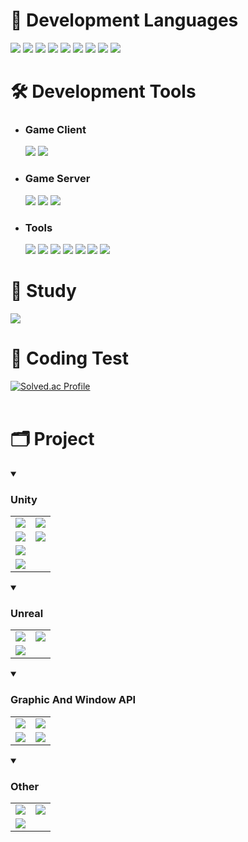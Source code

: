 # 📃 Development Languages
<img src="https://img.shields.io/badge/C-A8B9CC?style=flat&logo=C&logoColor=white"/> <img src="https://img.shields.io/badge/C++-00599C?style=flat&logo=cplusplus&logoColor=white"/> <img src="https://custom-icon-badges.demolab.com/badge/C%23-%23239120.svg?logo=cshrp&logoColor=white"/> <img src="https://img.shields.io/badge/Python-3776AB?style=flat&logo=python&logoColor=white"/> <img src="https://img.shields.io/badge/Java-000000?style=flat&logo=openjdk&logoColor=white"/> <img src="https://img.shields.io/badge/MySQL-4479A1?style=flat&logo=mysql&logoColor=white"/> <img src="https://img.shields.io/badge/CSS-1572B6?style=flat&logo=css3&logoColor=white"/> <img src="https://img.shields.io/badge/JavaScript-F7DF1E?style=flat&logo=javascript&logoColor=white"/> <img src="https://img.shields.io/badge/Lua-2C2D72?style=flat&logo=lua&logoColor=white"/> 

# 🛠️ Development Tools
<ul>
    <li>
         <h3>Game Client</h3>
         <img src="https://img.shields.io/badge/Unreal Engine-0E1128?style=flat&logo=unrealengine&logoColor=white"/> <img src="https://img.shields.io/badge/Unity-%23000000.svg?logo=unity&logoColor=white"/> 
    </li> 
    <li>
         <h3>Game Server</h3>
         <img src="https://img.shields.io/badge/Linux-FCC624?style=flat&logo=linux&logoColor=white"/>  <img src="https://img.shields.io/badge/Ubuntu-E95420?style=flat&logo=ubuntu&logoColor=white"/> <img src="https://img.shields.io/badge/Oracle Cloud-F80000?style=flat&logo=oracle&logoColor=white"/>
    </li> 
    <li>
         <h3>Tools</h3>
         <img src="https://custom-icon-badges.demolab.com/badge/Visual%20Studio-5C2D91.svg?&logo=visual-studio&logoColor=white"/> <img src="https://custom-icon-badges.demolab.com/badge/Visual%20Studio%20Code-0078d7.svg?logo=vsc&logoColor=white"/> <img src="https://img.shields.io/badge/Oculus-%231A1A1A.svg?logo=oculus&logoColor=white"/> <img src="https://img.shields.io/badge/Github-181717?style=flat&logo=github&logoColor=white"/> <img src="https://img.shields.io/badge/Blender-E87D0D?style=flat&logo=blender&logoColor=white"/> <img src="https://img.shields.io/badge/Android-3DDC84?style=flat&logo=android&logoColor=white"/> <img src="https://img.shields.io/badge/Eclipse-2C2255?style=flat&logo=eclipseide&logoColor=white"/>
    </li>
</ul>

# 📝 Study
 <img src="https://img.shields.io/badge/Node.js-6DA55F?logo=node.js&logoColor=white"/>

# 💯 Coding Test
[![Solved.ac Profile](http://mazassumnida.wtf/api/v2/generate_badge?boj=redzoo)](https://solved.ac/redzoo/)
<br><br>

# 🗂️ Project
<details open>
    <summary><h3>Unity</h3></summary>
    <table width="100%">
        <tr>
            <td>
                <a href="https://github.com/Red-Opera/Legacy_of_Auras">
                    <img src="https://github.com/Red-Opera/Legacy_of_Auras/assets/121187608/d4765f51-e7ef-4ae5-95e3-a6c9b7c45786"/>
                </a>
            </td>
            <td>
                <a href="https://github.com/Red-Opera/K-Project">
                    <img src="https://github.com/user-attachments/assets/d9d3f9bd-58f3-442c-8cf1-6363dff7e6a2"/>
                </a>
            </td>
        </tr>
        <tr>
            <td>
                <div align="center">
                <a href="https://github.com/Red-Opera/Legacy_of_Auras">
                    <img align="center" src="https://github-readme-stats.vercel.app/api/pin/?username=Red-Opera&repo=Legacy_of_Auras&theme=react&border_color=61dafb&border_radius=10"/>
                </a>
                </div>
            </td>
            <td>
                <div align="center">
                <a href="https://github.com/Red-Opera/K-Project">
                    <img align="center" src="https://github-readme-stats.vercel.app/api/pin/?username=Red-Opera&repo=K-Project&theme=react&border_color=61dafb&border_radius=10"/>
                </a>
                </div>
            </td>
        </tr>
        <tr>
            <td>
                <a href="https://github.com/Red-Opera/VRDefense">
                    <img src="https://github.com/user-attachments/assets/83ea3733-0664-44c1-8686-bbc17cc59b78"/>
                </a>
            </td>
        </tr>
        <tr>
            <td>
                <div align="center">
                <a href="https://github.com/Red-Opera/VRDefense">
                    <img align="center" src="https://github-readme-stats.vercel.app/api/pin/?username=Red-Opera&repo=VRDefense&theme=react&border_color=61dafb&border_radius=10"/>
                </a>
                </div>
            </td>
        </tr>
    </table>
</details>

<details open>
    <summary><h3>Unreal</h3></summary>
    <table>
        <tr>
            <td>
                <a href="https://github.com/Red-Opera/EraOfDreams_1950sSimulation">
                    <img src="https://github.com/user-attachments/assets/088e1bf3-3d49-4ec5-a19d-6f04e11be56a"/>
                </a>
            </td>
            <td>
                <img src="https://github.com/user-attachments/assets/e5f178d8-83db-4b8c-aaaa-8947cf6030eb"/>
            </td>
        </tr>
        <tr>
            <td>
                <div align="center">
                <a href="https://github.com/Red-Opera/EraOfDreams_1950sSimulation">
                    <img align="center" src="https://github-readme-stats.vercel.app/api/pin/?username=Red-Opera&repo=EraOfDreams_1950sSimulation&theme=react&border_color=61dafb&border_radius=10"/>
                </a>
                </div>
            </td>
        </tr>
    </table>
</details>

<details open>
    <summary><h3>Graphic And Window API</h3></summary>
    <table>
        <tr>
            <td>
                <a href="https://github.com/Red-Opera/D2DGame">
                    <img src="https://github.com/user-attachments/assets/eed22dac-aaa5-4f3b-90d3-b122df519288"/>
                </a>
            </td>
            <td>
                <a href="https://github.com/Red-Opera/Sokoban">
                    <img src="https://github.com/user-attachments/assets/6c6f4308-f132-4858-ad44-db97b4d3e047"/>
                </a>
            </td>
        </tr>
        <tr>
            <td>
                <div align="center">
                <a href="https://github.com/Red-Opera/D2DGame">
                    <img align="center" src="https://github-readme-stats.vercel.app/api/pin/?username=Red-Opera&repo=D2DGame&theme=react&border_color=61dafb&border_radius=10"/>
                </a>
                </div>
            </td>
            <td>
                <div align="center">
                <a href="https://github.com/Red-Opera/Sokoban">
                    <img align="center" src="https://github-readme-stats.vercel.app/api/pin/?username=Red-Opera&repo=Sokoban&theme=react&border_color=61dafb&border_radius=10"/>
                </a>
                </div>
            </td>
        </tr>
    </table>
</details>

<details open>
    <summary><h3>Other</h3></summary>
    <table>
        <tr>
            <td>
                <a href="https://github.com/Red-Opera/ChatApp">
                    <img src="https://github.com/user-attachments/assets/62aca0fe-f370-4f4e-a352-8f77e54c2672"/>
                </a>
            </td>
            <td>
                <img src="https://github.com/user-attachments/assets/e5f178d8-83db-4b8c-aaaa-8947cf6030eb"/>
            </td>
        </tr>
        <tr>
            <td>
                <div align="center">
                <a href="https://github.com/Red-Opera/ChatApp">
                    <img align="center" src="https://github-readme-stats.vercel.app/api/pin/?username=Red-Opera&repo=ChatApp&theme=react&border_color=61dafb&border_radius=10"/>
                </a>
                </div>
            </td>
        </tr>
    </table>
</details>



